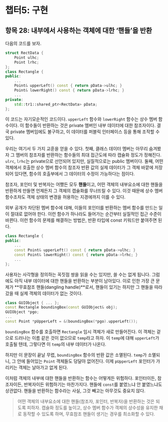 # 챕터5: 구현

## 항목 28: 내부에서 사용하는 객체에 대한 ‘핸들’을 반환

다음의 코드를 보자.

```cpp
struct RectData {
	Point ulhc;
	Point lrhc;
};
class Rectangle {
public:
	...
	Point& upperLeft() const { return pData->ulhc; }
	Point& lowerRight() const { return pData->lrhc; }
	...
private:
	std::tr1::shared_ptr<RectData> pData;
};
```

이 코드는 자기모순적인 코드이다. `upperLeft` 함수와 `lowerRight` 함수는 상수 멤버 함수이다. 이 함수들이 반환하는 것은 private 멤버인 내부 데이터에 대한 참조자이다. 결국 private 멤버임에도 불구하고, 이 데이터를 퍼블릭 인터페이스 등을 통해 조작할 수 있다.

우리는 여기서 두 가지 교훈을 얻을 수 있다. 첫째, 클래스 데이터 멤버는 아무리 숨겨봤자 그 멤버의 참조자를 반환하는 함수들의 최대 접근도에 따라 캡슐화 정도가 정해진다. `ulrc`, `lrhc`는 private으로 선언되어 있지만, 실질적으로는 public 멤버이다. 둘째, 어떤 객체에서 호출한 상수 멤버 함수의 참조자 반환 값의 실제 데이터가 그 객체 바깥에 저장되어 있다면, 함수의 호출부에서 그 데이터의 수정이 가능하다는 점이다.

참조자, 포인터 및 반복자는 어쨌든 모두 **핸들**이고, 어떤 객체의 내부요소에 대한 핸들을 반환하게 만들면 언제든지 그 객체의 캡슐화를 무너뜨릴 수 있다. 이것 때문에 상수 멤버 함수조차도 객체 상태의 변경을 허용하는 지경에까지 이를 수 있다.

외부 공개가 차단된 멤버 함수에 대해, 이들의 포인터를 반환하는 멤버 함수를 만드는 일이 절대로 없어야 한다. 이런 함수가 하나라도 들어가는 순간부터 실질적인 접근 수준이 바뀐다. 이런 함수의 문제를 해결하는 방법은, 반환 타입에 const 키워드만 붙여주면 된다.

```cpp
class Rectangle {
public:
	...
	const Point& upperLeft() const { return pData->ulhc; }
	const Point& lowerRight() const { return pData->lrhc; }
	...
};
```

사용자는 사각형을 정의하는 꼭짓점 쌍을 읽을 수는 있지만, 쓸 수는 없게 됩니다. 그럼에도 아직 내부 데이터에 대한 핸들을 반환하는 부분이 남아있다. 이로 인한 가장 큰 문제가 **무효참조 핸들(dangling handle)**로서, 핸들이 있기는 하지만 그 핸들을 따라갔을 때 실제 객체의 데이터가 없는 것이다.

```cpp
class GUIObject { ... };
const Rectangle boundingBox(const GUIObject& obj);
GUIObject *pgo;
...
const Point *pUpperLeft = &(boundingBox(*pgo).upperLeft());
```

`boundingBox` 함수를 호출하면 `Rectangle` 임시 객체가 새로 만들어진다. 이 객체는 겉으로 드러나는 이름 같은 것이 없으므로 `temp`라고 하자. 이 `temp`에 대해 `upperLeft`가 호출될 텐데, 그렇다면 이 `temp`의 내부 데이터가 나온다.

하지만 이 문장이 끝날 무렵, `boundingBox` 함수의 반환 값은 소멸된다. `temp`가 소멸되니, 그 안에 들어있는 `Point` 객체들도 덩달아 없어진다. 이제 `pUpperLeft` 포인터가 가리키는 객체는 날아가고 없게 된다.

이처럼 객체의 내부에 대한 핸들을 반환하는 함수는 어떻게든 위험하다. 포인터이든, 참조자이든, 반복자이든 위험하기는 마찬가지다. 핸들에 `const`를 붙였느냐 안 붙였느냐도 상관없다. 핸들을 반환하는 함수라는 사실, 그것 빼고는 아무것도 중요치 않다.

> 어떤 객체의 내부요소에 대한 핸들(참조자, 포인터, 반복자)을 반환하는 것은 되도록 피하자. 캡슐화 정도를 높이고, 상수 멤버 함수가 객체의 상수성을 유지한 채로 동작할 수 있도록 하며, 무효참조 핸들이 생기는 경우를 최소화할 수 있다.